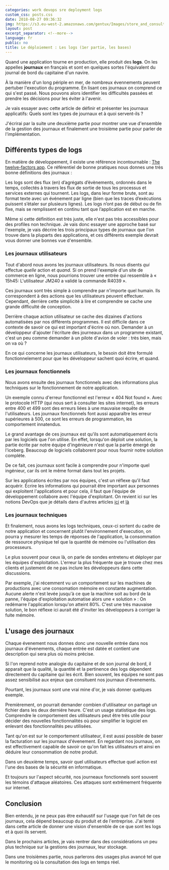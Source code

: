 ```yaml
---
categories: work devops sre deployment logs
custom_css: posts.css
date: 2018-08-27 09:36:32
img: https://s3.eu-west-2.amazonaws.com/gentux/Images/store_and_consult_logs.jpg
layout: post
excerpt_separator: <!--more-->
language: fr
public: no
title: Le déploiement : Les logs (1er partie, les bases)
---
```


Quand une application tourne en production, elle produit des **logs**. On les
appelles **journaux** en français et sont en quelques sortes l'équivalent du
journal de bord du capitaine d'un navire.

À la manière d'un long périple en mer, de nombreux évennements peuvent pertuber
l'execution du programme. En lisant ces journaux on comprend ce qui s'est passé.
Nous pouvons alors identifier les difficultés passées et prendre les décisions
pour les éviter à l'avenir.

Je vais essayer avec cette article de définir et présenter les journaux
applicatifs: Quels sont les types de journaux et à quoi servent-ils ?

<!--more-->

J'écrirai par la suite une deuxième partie pour montrer une vue d'ensemble de la
gestion des journaux et finalement une troisième partie pour parler de
l'implémentation.

## Différents types de logs

En matière de développement, il existe une référence incontournable : [The
twelve-factors app](https://12factor.net/fr/). Ce référentiel de bonne pratiques
nous donnes une très bonne définitions des journaux :

  Les logs sont des flux (en) d’agrégats d’évènements, ordonnés dans le temps,
  collectés à travers les flux de sortie de tous les processus et services
  externes qui tournent. Les logs, dans leur forme brute, sont au format texte
  avec un événement par ligne (bien que les traces d’exécutions puissent
  s’étaler sur plusieurs lignes). Les logs n’ont pas de début ou de fin fixe,
  mais se remplissent en continu tant que l’application est en marche.

Même si cette définition est très juste, elle n'est pas très accessibles pour
des profiles non technique. Je vais donc essayer une approche basé sur
l'exemple, je vais décrire les trois principaux types de journaux que l'on
trouve dans la pluparts des applications, et ces différents exemple devrait vous
donner une bonnes vue d'ensemble.

### Les journaux utilisateurs

Tout d'abord nous avons les journaux utilisateurs. Ils nous disents *qui*
effectue *quelle* action et *quand*. Si on prend l'exemple d'un site de commerce
en ligne, nous pourrions trouver une entrée qui ressemble à « 15h45:
L'utilisateur JM240 a validé la commande R4039 ».

Ces journaux sont très simple à comprendre par n'importe quel humain. Ils
correspondent à des actions que les utilisateurs peuvent effectuer. Cependant,
derrière cette simplicité à lire et comprendre se cache une grande difficulté de
conception.

Derrière chaque action utilisateur se cache des dizaines d'actions automatisées
par nos différents programmes. Il est difficile dans ce contexte de savoir ce
qui est important d'écrire où non. Demander à un développeur d'ajouter
l'écriture des journeaux dans un programme existant, c'est un peu comme demander
à un pilote d'avion de voler : très bien, mais on va où ?

En ce qui concerne les journaux utilisateurs, le besoin doit être formulé
fonctionnelement pour que les développeur sachent quoi écrire, et quand.

### Les journaux fonctionnels

Nous avons ensuite des journaux fonctionnels avec des informations plus
techniques sur le fonctionnement de notre application.

Un exemple connu d'erreur fonctionnel est l'erreur « 404 Not found ». Avec le
protocole HTTP (qui nous sert à consulter les sites internet), les erreurs entre
400 et 499 sont des erreurs liées à une mauvaise requête de l'utilisateurs. Les
journaux fonctionnels font aussi apparaître les erreur supérieures à 500, ce
sont les erreurs de programmation, les comportement innatendus.

Le grand avantage de ces journaux est qu'ils sont automatiquement écris par les
logiciels que l'on utilise. En effet, lorsqu'on déploit une solution, la partie
écrite par notre équipe d'ingénieure n'est que la partie émergé de l'iceberg.
Beaucoup de logiciels collaborent pour nous fournir notre solution compléte.

De ce fait, ces journaux sont facile à comprendre pour n'importe quel ingénieur,
car ils ont le même format dans tout les projets.

Sur les applications écrites par nos équipes, c'est un réflexe qu'il faut
acquérir. Écrire les informations qui pourrait être important aux personnes qui
exploitent l'applications et pour cela, il faut que l'équipe de développement
collabore avec l'équipe d'exploitant. On revient ici sur les notions DevOps que
je détails dans d'autres articles [ici]() et [là]()

### Les journaux techniques

Et finalement, nous avons les logs techniques, ceux-ci sortent du cadre
de notre application et concernent plutôt l'environnement d'execution, on pourra
y mesurer les temps de réponses de l'application, la consommation de ressource
physique tel que la quantité de mémoire ou l'utilisation des processeurs.

Le plus souvent pour ceux là, on parle de sondes entretenu et déployer par les
équipes d'exploitation. L'erreur la plus fréquente que je trouve chez mes
clients et justement de ne pas inclure les développeurs dans cette discussions.

Par exemple, j'ai récemment vu un comportement sur les machines de productions
avec une consomation mémoire en constante augmentation. Aucune alerte n'est
levée jusqu'à ce que la machine soit au bord de la panne, l'équipe
d'exploitation automatise alors une « solution » : On redémarre l'application
lorsqu'on atteint 80%. C'est une très mauvaise solution, le bon réflexe ici
aurait été d'inviter les développeurs à corriger la fuite mémoire.


## L'usage des journaux

Chaque évenement nous donnes donc une nouvelle entrée dans nos journaux
d'évenements, chaque entrée est datée et contient une description qui sera plus
où moins précise.

Si l'on reprend notre analogie du capitaine et de son journal de bord, il
apparait que la qualité, la quantité et la pertinence des logs dépendent
directement du capitaine qui les écrit. Bien souvent, les équipes ne sont pas
assez sensibilisé aux enjeux que consituent nos journaux d'évenements.

Pourtant, les journaux sont une vrai mine d'or, je vais donner quelques exemple.

Premièrement, on pourrait demander combien d'utilisateur on partagé un fichier
dans les deux derniére heure. C'est un usage statistique des logs. Comprendre le
comportement des utilisateurs peut être très utile pour décider des nouvelles
fonctionnalités où pour simplifier le logiciel en enlevant des fonctionnalités
peu utilisées.

Tant qu'on est sur le comportement utilisateur, il est aussi possible de baser
la facturation sur les journaux d'évenement. En regardant nos journaux, on est
effectivement capable de savoir ce qu'on fait les utilisateurs et ainsi en
déduire leur consommation de notre produit.

Dans un deuxième temps, savoir quel utilisateurs effectue quel action est l'une
des bases de la sécurité en informatique.

Et toujours sur l'aspect sécurité, nos journeaux fonctionnels sont souvent les
témoins d'attaque aléatoires. Ces attaques sont extrêmement fréquente sur
internet.

## Conclusion

Bien entendu, je ne peux pas être exhaustif sur l'usage que l'on fait de ces
journaux, cela dépend beaucoup du produit et de l'entreprise. J'ai tenté dans
cette article de donner une vision d'ensemble de ce que sont les logs et à quoi
ils servent.

Dans le prochains articles, je vais rentrer dans des considérations un peu plus
technique sur la gestions des journaux, leur stockage.

Dans une troisièmes partie, nous parlerons des usages plus avancé tel que le
monitoring où la consultation des logs en temps réel.
